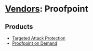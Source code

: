 # [Vendors](README.md): Proofpoint

## Products

- [Targeted Attack Protection](../products/de3d4b6b-36a3-4436-8bfc-0561ac95037e.md)
- [Proofpoint on Demand](../products/332856e9-3111-446f-8df7-e64694e4b9a1.md)
